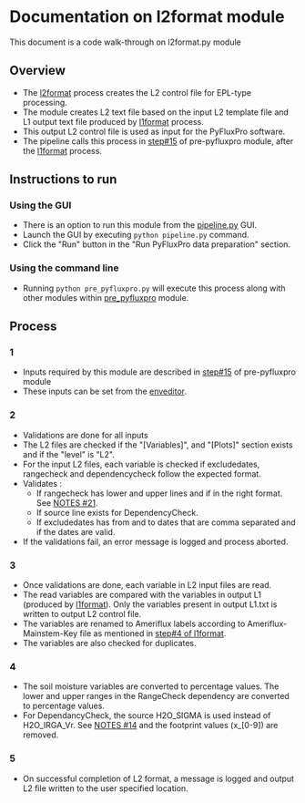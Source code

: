 # Documentation on l2format module
This document is a code walk-through on l2format.py module

## Overview
- The [l2format](https://github.com/ncsa/ameriflux-pipeline/blob/develop/ameriflux_pipeline/pyfluxpro/l2format.py) process creates the L2 control file for EPL-type processing.
- The module creates L2 text file based on the input L2 template file and L1 output text file produced by [l1format](https://github.com/ncsa/ameriflux-pipeline/blob/develop/docs/pyfluxpro/l1format.md) process.
- This output L2 control file is used as input for the PyFluxPro software. 
- The pipeline calls this process in [step#15](https://github.com/ncsa/ameriflux-pipeline/blob/develop/docs/prepyfluxpro.md#15) of pre-pyfluxpro module, after the [l1format](https://github.com/ncsa/ameriflux-pipeline/blob/develop/docs/pyfluxpro/l1format.md) process.

## Instructions to run

### Using the GUI
- There is an option to run this module from the [pipeline.py](https://github.com/ncsa/ameriflux-pipeline/blob/develop/ameriflux_pipeline/pipeline.py) GUI.
- Launch the GUI by executing ```python pipeline.py``` command.
- Click the "Run" button in the "Run PyFluxPro data preparation" section.

### Using the command line
- Running ```python pre_pyfluxpro.py``` will execute this process along with other modules within [pre_pyfluxpro](https://github.com/ncsa/ameriflux-pipeline/blob/develop/docs/prepyfluxpro.md) module.

## Process

### 1
- Inputs required by this module are described in [step#15](https://github.com/ncsa/ameriflux-pipeline/blob/develop/docs/prepyfluxpro.md#15) of pre-pyfluxpro module
- These inputs can be set from the [enveditor](https://github.com/ncsa/ameriflux-pipeline/blob/develop/docs/enveditor.md).

### 2
- Validations are done for all inputs
- The L2 files are checked if the "[Variables]", and "[Plots]" section exists and if the "level" is "L2".
- For the input L2 files, each variable is checked if excludedates, rangecheck and dependencycheck follow the expected format. 
- Validates :
  - If rangecheck has lower and upper lines and if in the right format. See [NOTES #21](https://github.com/ncsa/ameriflux-pipeline/blob/develop/NOTES.md#21).
  - If source line exists for DependencyCheck. 
  - If excludedates has from and to dates that are comma separated and if the dates are valid.
- If the validations fail, an error message is logged and process aborted.

### 3
- Once validations are done, each variable in L2 input files are read.
- The read variables are compared with the variables in output L1 (produced by [l1format](https://github.com/ncsa/ameriflux-pipeline/blob/develop/docs/pyfluxpro/l1format.md)). Only the variables present in output L1.txt is written to output L2 control file.
- The variables are renamed to Ameriflux labels according to Ameriflux-Mainstem-Key file as mentioned in [step#4 of l1format](https://github.com/ncsa/ameriflux-pipeline/blob/develop/docs/pyfluxpro/l1format.md#4).
- The variables are also checked for duplicates.

### 4
- The soil moisture variables are converted to percentage values. The lower and upper ranges in the RangeCheck dependency are converted to percentage values.
- For DependancyCheck, the source H2O_SIGMA is used instead of H2O_IRGA_Vr. See [NOTES #14](https://github.com/ncsa/ameriflux-pipeline/blob/develop/NOTES.md#14) and the footprint values (x_[0-9]) are removed.

### 5
- On successful completion of L2 format, a message is logged and output L2 file written to the user specified location.

